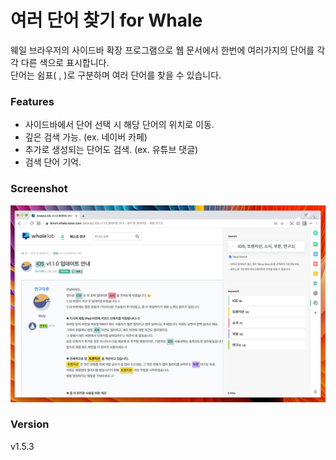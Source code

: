# 여러 단어 찾기 for Whale

웨일 브라우저의 사이드바 확장 프로그램으로 웹 문서에서 한번에 여러가지의 단어를 각각 다른 색으로 표시합니다.  
단어는 쉼표( , )로 구분하며 여러 단어를 찾을 수 있습니다.

### Features

- 사이드바에서 단어 선택 시 해당 단어의 위치로 이동.
- 깊은 검색 가능. (ex. 네이버 카페)
- 추가로 생성되는 단어도 검색. (ex. 유튜브 댓글)
- 검색 단어 기억.

### Screenshot

![Capture](/src/imgs/screenshot-1.png)

### Version

v1.5.3

